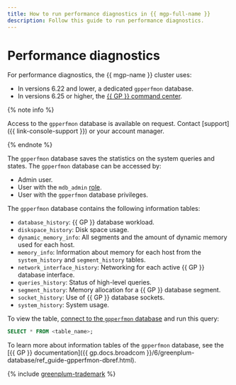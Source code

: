 ```yaml
---
title: How to run performance diagnostics in {{ mgp-full-name }}
description: Follow this guide to run performance diagnostics.
---
```


# Performance diagnostics

For performance diagnostics, the {{ mgp-name }} cluster uses:

* In versions 6.22 and lower, a dedicated `gpperfmon` database.
* In versions 6.25 or higher, the [{{ GP }} command center](../concepts/command-center.md).

{% note info %}

Access to the `gpperfmon` database is available on request. Contact [support]({{ link-console-support }}) or your account manager.

{% endnote %}

The `gpperfmon` database saves the statistics on the system queries and states. The `gpperfmon` database can be accessed by:

* Admin user.
* User with the `mdb_admin` [role](../concepts/cluster-users.md#mdb_admin).
* User with the `gpperfmon` database privileges.

The `gpperfmon` database contains the following information tables:

* `database_history`: {{ GP }} database workload.
* `diskspace_history`: Disk space usage.
* `dynamic_memory_info`: All segments and the amount of dynamic memory used for each host.
* `memory_info`: Information about memory for each host from the `system_history` and `segment_history` tables.
* `network_interface_history`: Networking for each active {{ GP }} database interface.
* `queries_history`: Status of high-level queries.
* `segment_history`: Memory allocation for a {{ GP }} database segment.
* `socket_history`: Use of {{ GP }} database sockets.
* `system_history`: System usage.

To view the table, [connect to the `gpperfmon` database](../operations/connect.md) and run this query:

```sql
SELECT * FROM <table_name>;
```

To learn more about information tables of the `gpperfmon` database, see the [{{ GP }} documentation]({{ gp.docs.broadcom }}/6/greenplum-database/ref_guide-gpperfmon-dbref.html).

{% include [greenplum-trademark](../../_includes/mdb/mgp/trademark.md) %}
